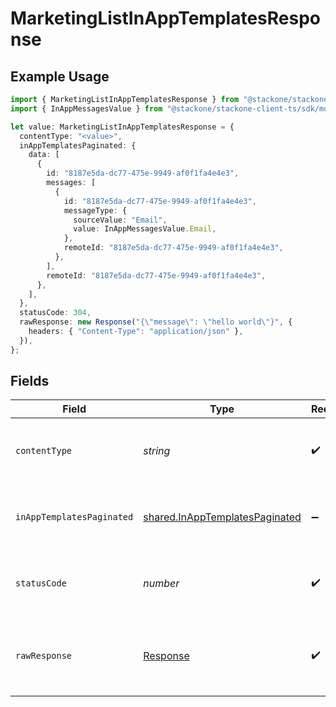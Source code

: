 # MarketingListInAppTemplatesResponse

## Example Usage

```typescript
import { MarketingListInAppTemplatesResponse } from "@stackone/stackone-client-ts/sdk/models/operations";
import { InAppMessagesValue } from "@stackone/stackone-client-ts/sdk/models/shared";

let value: MarketingListInAppTemplatesResponse = {
  contentType: "<value>",
  inAppTemplatesPaginated: {
    data: [
      {
        id: "8187e5da-dc77-475e-9949-af0f1fa4e4e3",
        messages: [
          {
            id: "8187e5da-dc77-475e-9949-af0f1fa4e4e3",
            messageType: {
              sourceValue: "Email",
              value: InAppMessagesValue.Email,
            },
            remoteId: "8187e5da-dc77-475e-9949-af0f1fa4e4e3",
          },
        ],
        remoteId: "8187e5da-dc77-475e-9949-af0f1fa4e4e3",
      },
    ],
  },
  statusCode: 304,
  rawResponse: new Response("{\"message\": \"hello world\"}", {
    headers: { "Content-Type": "application/json" },
  }),
};
```

## Fields

| Field                                                                                   | Type                                                                                    | Required                                                                                | Description                                                                             |
| --------------------------------------------------------------------------------------- | --------------------------------------------------------------------------------------- | --------------------------------------------------------------------------------------- | --------------------------------------------------------------------------------------- |
| `contentType`                                                                           | *string*                                                                                | :heavy_check_mark:                                                                      | HTTP response content type for this operation                                           |
| `inAppTemplatesPaginated`                                                               | [shared.InAppTemplatesPaginated](../../../sdk/models/shared/inapptemplatespaginated.md) | :heavy_minus_sign:                                                                      | The list of in-app templates was retrieved.                                             |
| `statusCode`                                                                            | *number*                                                                                | :heavy_check_mark:                                                                      | HTTP response status code for this operation                                            |
| `rawResponse`                                                                           | [Response](https://developer.mozilla.org/en-US/docs/Web/API/Response)                   | :heavy_check_mark:                                                                      | Raw HTTP response; suitable for custom response parsing                                 |